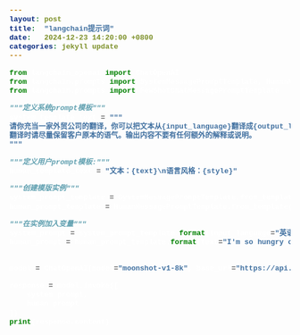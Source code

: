 ```yaml
---
layout: post
title:  "langchain提示词"
date:   2024-12-23 14:20:00 +0800
categories: jekyll update
---
```


<style>
    code {
        font-family: 'Fira Code', 'Source Code Pro', 'Consolas', 'Courier New';
        font-size: small;
        font-weight: bold;
    }

    pre {
        color:rgb(255, 255, 255);
    }
</style>

```python
from langchain_openai import ChatOpenAI
from langchain.prompts import SystemMessagePromptTemplate, HumanMessagePromptTemplate, AIMessagePromptTemplate
from langchain.prompts import FewShotChatMessagePromptTemplate

"""定义系统prompt模板"""
system_template_text = """
请你充当一家外贸公司的翻译，你可以把文本从{input_language}翻译成{output_language}
翻译时请尽量保留客户原本的语气。输出内容不要有任何额外的解释或说明。
"""

"""定义用户prompt模板:"""
human_template_text = "文本：{text}\n语言风格：{style}"

"""创建模版实例"""
system_prompt_template = SystemMessagePromptTemplate.from_template(system_template_text)
human_prompt_template = HumanMessagePromptTemplate.from_template(human_template_text)

"""在实例加入变量"""
system_prompt = system_prompt_template.format(input_language="英语", output_language="中文")
human_prompt = human_prompt_template.format(text="I'm so hungry could eat a horse", style="文言文")


model = ChatOpenAI(model="moonshot-v1-8k", base_url="https://api.moonshot.cn/v1")

response = model.invoke([
    system_prompt,
    human_prompt
])
print(response.content)
```
